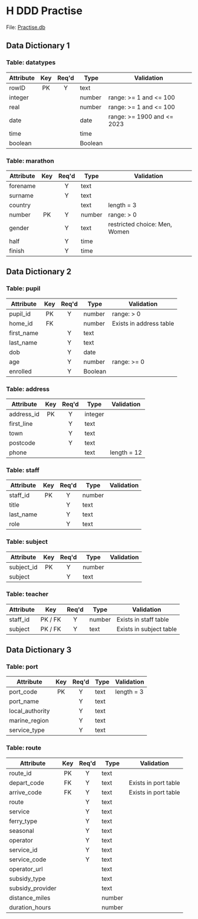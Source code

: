 # H DDD Practise


File: [Practise.db](assets/Practise.db "Download file")


## Data Dictionary 1

### Table: datatypes

| Attribute | Key   | Req'd | Type    | Validation |
| --------- | :---: | :---: | ----    | ---------- |
| rowID     | PK    | Y     | text    | |
| integer   |       |       | number  | range: >= 1 and <= 100 |
| real      |       |       | number  | range: >= 1 and <= 100 |
| date      |       |       | date    | range: >= 1900 and <= 2023 |
| time      |       |       | time    | |
| boolean   |       |       | Boolean | |


### Table: marathon

| Attribute | Key   | Req'd | Type   | Validation |
| --------- | :---: | :---: | ----   | ---------- |
| forename  |       | Y     | text   | |
| surname   |       | Y     | text   | |
| country   |       |       | text   | length = 3 |
| number    | PK    | Y     | number | range: > 0 |
| gender    |       | Y     | text   | restricted choice: Men, Women |
| half      |       | Y     | time   | |
| finish    |       | Y     | time   | |


## Data Dictionary 2

### Table: pupil

| Attribute  | Key   | Req'd | Type    | Validation |
| ---------  | :---: | :---: | ----    | ---------- |
| pupil_id   | PK    | Y     | number  | range: > 0 |
| home_id    | FK    |       | number  | Exists in address table |
| first_name |       | Y     | text    | |
| last_name  |       | Y     | text    | |
| dob        |       | Y     | date    | |
| age        |       | Y     | number  | range: >= 0 |
| enrolled   |       | Y     | Boolean | |


### Table: address

| Attribute  | Key   | Req'd | Type    | Validation |
| ---------  | :---: | :---: | ----    | ---------- |
| address_id | PK    | Y     | integer | |
| first_line |       | Y     | text    | |
| town       |       | Y     | text    | |
| postcode   |       | Y     | text    | |
| phone      |       |       | text    | length = 12 |


### Table: staff

| Attribute | Key   | Req'd | Type   | Validation |
| --------- | :---: | :---: | ----   | ---------- |
| staff_id  | PK    | Y     | number | |
| title     |       | Y     | text   | |
| last_name |       | Y     | text   | |
| role      |       | Y     | text   | |


### Table: subject

| Attribute  | Key   | Req'd | Type   | Validation |
| ---------  | :---: | :---: | ----   | ---------- |
| subject_id | PK    | Y     | number | |
| subject    |       | Y     | text   | |


### Table: teacher

| Attribute | Key     | Req'd | Type   | Validation |
| --------- | :---:   | :---: | ----   | ---------- |
| staff_id  | PK / FK | Y     | number | Exists in staff table |
| subject   | PK / FK | Y     | text   | Exists in subject table |


## Data Dictionary 3

### Table: port

| Attribute       | Key   | Req'd | Type | Validation |
| ---------       | :---: | :---: | ---- | ---------- |
| port_code       | PK    | Y     | text | length = 3 |
| port_name       |       | Y     | text | |
| local_authority |       | Y     | text | |
| marine_region   |       | Y     | text | |
| service_type    |       | Y     | text | |


### Table: route

| Attribute        | Key   | Req'd | Type   | Validation |
| ---------        | :---: | :---: | ----   | ---------- |
| route_id         | PK    | Y     | text   | |
| depart_code      | FK    | Y     | text   | Exists in port table |
| arrive_code      | FK    | Y     | text   | Exists in port table |
| route            |       | Y     | text   | |
| service          |       | Y     | text   | |
| ferry_type       |       | Y     | text   | |
| seasonal         |       | Y     | text   | |
| operator         |       | Y     | text   | |
| service_id       |       | Y     | text   | |
| service_code     |       | Y     | text   | |
| operator_url     |       |       | text   | |
| subsidy_type     |       |       | text   | |
| subsidy_provider |       |       | text   | |
| distance_miles   |       |       | number | |
| duration_hours   |       |       | number | |
